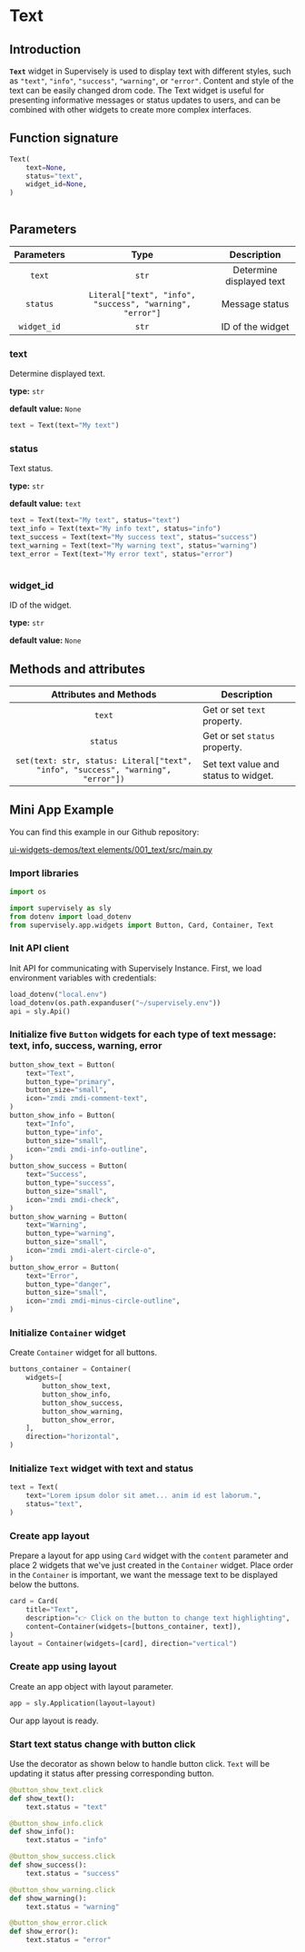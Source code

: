 # Text

## Introduction

**`Text`** widget in Supervisely is used to display text with different styles, such as `"text"`, `"info"`, `"success"`, `"warning"`, or `"error"`. Content and style of the text can be easily changed drom code. The Text widget is useful for presenting informative messages or status updates to users, and can be combined with other widgets to create more complex interfaces.

## Function signature

```python
Text(
    text=None,
    status="text",
    widget_id=None,
)
```

<figure><img src="https://user-images.githubusercontent.com/120389559/217817133-5d90a597-64c8-4555-ab77-4aca594e39e6.png" alt=""><figcaption></figcaption></figure>

## Parameters

|  Parameters |                           Type                           |        Description       |
| :---------: | :------------------------------------------------------: | :----------------------: |
|    `text`   |                           `str`                          | Determine displayed text |
|   `status`  | `Literal["text", "info", "success", "warning", "error"]` |      Message status      |
| `widget_id` |                           `str`                          |     ID of the widget     |

### text

Determine displayed text.

**type:** `str`

**default value:** `None`

```python
text = Text(text="My text")
```

### status

Text status.

**type:** `str`

**default value:** `text`

```python
text = Text(text="My text", status="text")
text_info = Text(text="My info text", status="info")
text_success = Text(text="My success text", status="success")
text_warning = Text(text="My warning text", status="warning")
text_error = Text(text="My error text", status="error")
```

<figure><img src="https://user-images.githubusercontent.com/120389559/218086875-c6990527-44f2-44a3-9367-c79d3c6717e9.png" alt=""><figcaption></figcaption></figure>

### widget\_id

ID of the widget.

**type:** `str`

**default value:** `None`

## Methods and attributes

|                              Attributes and Methods                              | Description                          |
| :------------------------------------------------------------------------------: | ------------------------------------ |
|                                      `text`                                      | Get or set `text` property.          |
|                                     `status`                                     | Get or set `status` property.        |
| `set(text: str, status: Literal["text", "info", "success", "warning", "error"])` | Set text value and status to widget. |

## Mini App Example

You can find this example in our Github repository:

[ui-widgets-demos/text elements/001\_text/src/main.py](https://github.com/supervisely-ecosystem/ui-widgets-demos/blob/master/text%20elements/001\_text/src/main.py)

### Import libraries

```python
import os

import supervisely as sly
from dotenv import load_dotenv
from supervisely.app.widgets import Button, Card, Container, Text
```

### Init API client

Init API for communicating with Supervisely Instance. First, we load environment variables with credentials:

```python
load_dotenv("local.env")
load_dotenv(os.path.expanduser("~/supervisely.env"))
api = sly.Api()
```

### Initialize five `Button` widgets for each type of text message: text, info, success, warning, error

```python
button_show_text = Button(
    text="Text",
    button_type="primary",
    button_size="small",
    icon="zmdi zmdi-comment-text",
)
button_show_info = Button(
    text="Info",
    button_type="info",
    button_size="small",
    icon="zmdi zmdi-info-outline",
)
button_show_success = Button(
    text="Success",
    button_type="success",
    button_size="small",
    icon="zmdi zmdi-check",
)
button_show_warning = Button(
    text="Warning",
    button_type="warning",
    button_size="small",
    icon="zmdi zmdi-alert-circle-o",
)
button_show_error = Button(
    text="Error",
    button_type="danger",
    button_size="small",
    icon="zmdi zmdi-minus-circle-outline",
)
```

### Initialize `Container` widget

Create `Container` widget for all buttons.

```python
buttons_container = Container(
    widgets=[
        button_show_text,
        button_show_info,
        button_show_success,
        button_show_warning,
        button_show_error,
    ],
    direction="horizontal",
)
```

### Initialize `Text` widget with text and status

```python
text = Text(
    text="Lorem ipsum dolor sit amet... anim id est laborum.",
    status="text",
)
```

### Create app layout

Prepare a layout for app using `Card` widget with the `content` parameter and place 2 widgets that we've just created in the `Container` widget. Place order in the `Container` is important, we want the message text to be displayed below the buttons.

```python
card = Card(
    title="Text",
    description="👉 Click on the button to change text highlighting",
    content=Container(widgets=[buttons_container, text]),
)
layout = Container(widgets=[card], direction="vertical")
```

### Create app using layout

Create an app object with layout parameter.

```python
app = sly.Application(layout=layout)
```

Our app layout is ready.

### Start text status change with button click

Use the decorator as shown below to handle button click. `Text` will be updating it status after pressing corresponding button.

```python
@button_show_text.click
def show_text():
    text.status = "text"
```

```python
@button_show_info.click
def show_info():
    text.status = "info"
```

```python
@button_show_success.click
def show_success():
    text.status = "success"
```

```python
@button_show_warning.click
def show_warning():
    text.status = "warning"
```

```python
@button_show_error.click
def show_error():
    text.status = "error"
```

<figure><img src="https://user-images.githubusercontent.com/120389559/218090541-30f6b8f6-90e0-4785-8491-455a7d4b6635.gif" alt=""><figcaption></figcaption></figure>
